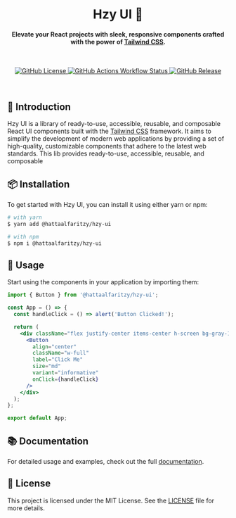 <div>
  <h1 align="center">Hzy UI 🚀</h1>
   <h4 align="center">
    Elevate your React projects with sleek, responsive components crafted with the power of <a href="https://tailwindcss.com/">Tailwind CSS</a>.
  </h4>

  <br />

  <p align="center">
    <a href="https://github.com/hattaalfaritzy/hzy-ui/blob/master/LICENSE">
      <img alt="GitHub License" src="https://img.shields.io/github/license/hattaalfaritzy/hzy-ui">
    </a>
    <a href="https://github.com/hattaalfaritzy/hzy-ui/actions/workflows/main.yml">
      <img alt="GitHub Actions Workflow Status" src="https://img.shields.io/github/actions/workflow/status/hattaalfaritzy/hzy-ui/release.yml">
    </a>
    <a href="https://github.com/hattaalfaritzy/hzy-ui/releases">
      <img alt="GitHub Release" src="https://img.shields.io/github/v/release/hattaalfaritzy/hzy-ui">
    </a>
  </p>
</div>

<br />

## 🚀 Introduction

Hzy UI is a library of ready-to-use, accessible, reusable, and composable React UI components built with the [Tailwind CSS](https://tailwindcss.com/) framework. It aims to simplify the development of modern web applications by providing a set of high-quality, customizable components that adhere to the latest web standards.
This lib provides ready-to-use, accessible, reusable, and composable

## 📦 Installation

To get started with Hzy UI, you can install it using either yarn or npm:

```sh
# with yarn
$ yarn add @hattaalfaritzy/hzy-ui

# with npm
$ npm i @hattaalfaritzy/hzy-ui
```

## 🚀 Usage

Start using the components in your application by importing them:

```jsx
import { Button } from '@hattaalfaritzy/hzy-ui';

const App = () => {
  const handleClick = () => alert('Button Clicked!');

  return (
    <div className="flex justify-center items-center h-screen bg-gray-100">
      <Button
        align="center"
        className="w-full"
        label="Click Me"
        size="md"
        variant="informative"
        onClick={handleClick}
      />
    </div>
  );
};

export default App;

```

## 📚 Documentation

For detailed usage and examples, check out the full [documentation](https://hattaalfaritzy.github.io/hzy-ui/).

## 📝 License

This project is licensed under the MIT License. See the [LICENSE](https://github.com/hattaalfaritzy/hzy-ui/blob/main/LICENSE) file for more details.